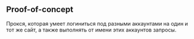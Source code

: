 ## Proof-of-concept

Прокся, которая умеет логиниться под разными аккаунтами на один и тот же сайт, а также выполнять от имени этих аккаунтов запросы.